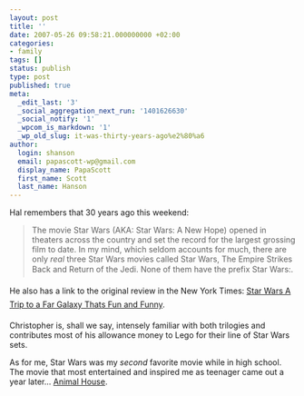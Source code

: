 ```yaml
---
layout: post
title: ''
date: 2007-05-26 09:58:21.000000000 +02:00
categories:
- family
tags: []
status: publish
type: post
published: true
meta:
  _edit_last: '3'
  _social_aggregation_next_run: '1401626630'
  _social_notify: '1'
  _wpcom_is_markdown: '1'
  _wp_old_slug: it-was-thirty-years-ago%e2%80%a6
author:
  login: shanson
  email: papascott-wp@gmail.com
  display_name: PapaScott
  first_name: Scott
  last_name: Hanson
---
```

<p>Hal remembers that 30 years ago this weekend:</p>
<blockquote><p>
  The movie Star Wars (AKA: Star Wars: A New Hope) opened in theaters across the country and set the record for the largest grossing film to date. In my mind, which seldom accounts for much, there are only <em>real</em> three Star Wars movies called Star Wars, The Empire Strikes Back and Return of the Jedi. None of them have the prefix Star Wars:.
</p></blockquote>
<p>He also has a link to the original review in the New York Times: <a href="http://movies2.nytimes.com/mem/movies/review.html?_r=2&amp;title1=&amp;title2=Star%20Wars%20%28Movie%29&amp;reviewer=VINCENT%20CANBY&amp;pdate=19770526&amp;oref=slogin&amp;oref=login">Star Wars A Trip to a Far Galaxy Thats Fun and Funny</a>.</p>
<p>Christopher is, shall we say, intensely familiar with both trilogies and contributes most of his allowance money to Lego for their line of Star Wars sets.</p>
<p>As for me, Star Wars was my <em>second</em> favorite movie while in high school. The movie that most entertained and inspired me as teenager came out a year later... <a href="http://imdb.com/title/tt0077975/">Animal House</a>.</p>
